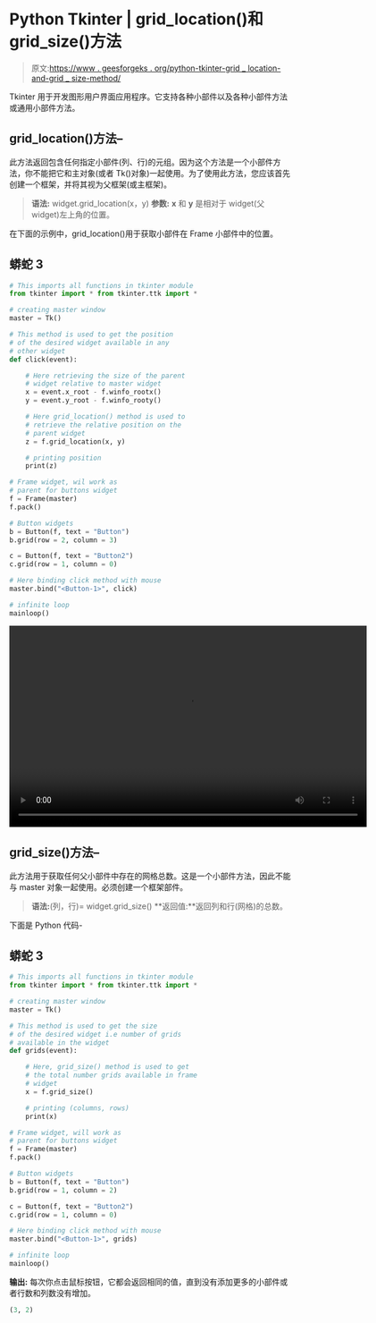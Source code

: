# Python Tkinter | grid_location()和 grid_size()方法

> 原文:[https://www . geesforgeks . org/python-tkinter-grid _ location-and-grid _ size-method/](https://www.geeksforgeeks.org/python-tkinter-grid_location-and-grid_size-method/)

Tkinter 用于开发图形用户界面应用程序。它支持各种小部件以及各种小部件方法或通用小部件方法。

## grid_location()方法–

此方法返回包含任何指定小部件(列、行)的元组。因为这个方法是一个小部件方法，你不能把它和主对象(或者 Tk()对象)一起使用。为了使用此方法，您应该首先创建一个框架，并将其视为父框架(或主框架)。

> **语法:** widget.grid_location(x，y)
> **参数:**
> **x** 和 **y** 是相对于 widget(父 widget)左上角的位置。

在下面的示例中，grid_location()用于获取小部件在 Frame 小部件中的位置。

## 蟒蛇 3

```py
# This imports all functions in tkinter module
from tkinter import * from tkinter.ttk import *

# creating master window
master = Tk()

# This method is used to get the position
# of the desired widget available in any
# other widget
def click(event):

    # Here retrieving the size of the parent
    # widget relative to master widget
    x = event.x_root - f.winfo_rootx()
    y = event.y_root - f.winfo_rooty()

    # Here grid_location() method is used to
    # retrieve the relative position on the
    # parent widget
    z = f.grid_location(x, y)

    # printing position
    print(z)

# Frame widget, wil work as
# parent for buttons widget
f = Frame(master)
f.pack()

# Button widgets
b = Button(f, text = "Button")
b.grid(row = 2, column = 3)

c = Button(f, text = "Button2")
c.grid(row = 1, column = 0)

# Here binding click method with mouse
master.bind("<Button-1>", click)

# infinite loop
mainloop()
```

<video class="wp-video-shortcode" id="video-317076-1" width="640" height="360" preload="metadata" controls=""><source type="video/mp4" src="https://media.geeksforgeeks.org/wp-content/uploads/20190626010302/ice_video_20190626-005104_edit_0.mp4?_=1">[https://media.geeksforgeeks.org/wp-content/uploads/20190626010302/ice_video_20190626-005104_edit_0.mp4](https://media.geeksforgeeks.org/wp-content/uploads/20190626010302/ice_video_20190626-005104_edit_0.mp4)</video>

## grid_size()方法–

此方法用于获取任何父小部件中存在的网格总数。这是一个小部件方法，因此不能与 master 对象一起使用。必须创建一个框架部件。

> **语法:**(列，行)= widget.grid_size()
> **返回值:**返回列和行(网格)的总数。

下面是 Python 代码-

## 蟒蛇 3

```py
# This imports all functions in tkinter module
from tkinter import * from tkinter.ttk import *

# creating master window
master = Tk()

# This method is used to get the size
# of the desired widget i.e number of grids
# available in the widget
def grids(event):

    # Here, grid_size() method is used to get
    # the total number grids available in frame
    # widget
    x = f.grid_size()

    # printing (columns, rows)
    print(x)

# Frame widget, will work as
# parent for buttons widget
f = Frame(master)
f.pack()

# Button widgets
b = Button(f, text = "Button")
b.grid(row = 1, column = 2)

c = Button(f, text = "Button2")
c.grid(row = 1, column = 0)

# Here binding click method with mouse
master.bind("<Button-1>", grids)

# infinite loop
mainloop()
```

**输出:**
每次你点击鼠标按钮，它都会返回相同的值，直到没有添加更多的小部件或者行数和列数没有增加。

```py
(3, 2)
```